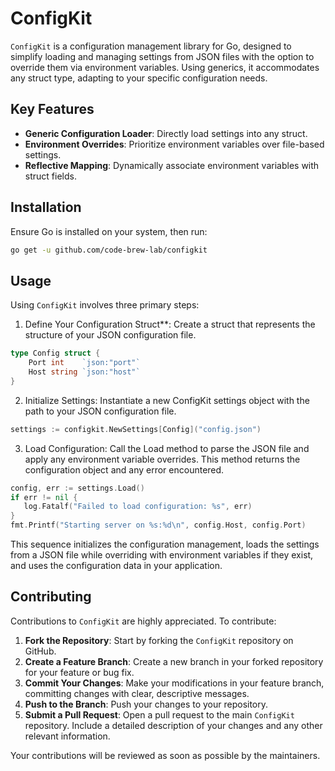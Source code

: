 # ConfigKit

`ConfigKit` is a configuration management library for Go, designed to simplify loading and managing settings from JSON files with the option to override them via environment variables. Using generics, it accommodates any struct type, adapting to your specific configuration needs.

## Key Features

- **Generic Configuration Loader**: Directly load settings into any struct.
- **Environment Overrides**: Prioritize environment variables over file-based settings.
- **Reflective Mapping**: Dynamically associate environment variables with struct fields.

## Installation

Ensure Go is installed on your system, then run:

```bash
go get -u github.com/code-brew-lab/configkit
```

## Usage

Using `ConfigKit` involves three primary steps:

1. Define Your Configuration Struct**: Create a struct that represents the structure of your JSON configuration file.

```go
type Config struct {
    Port int    `json:"port"`
    Host string `json:"host"`
}
```

2. Initialize Settings: Instantiate a new ConfigKit settings object with the path to your JSON configuration file.

```go
settings := configkit.NewSettings[Config]("config.json")
```

 3. Load Configuration: Call the Load method to parse the JSON file and apply any environment variable overrides. This method returns the configuration object and any error encountered.

 ```go
 config, err := settings.Load()
if err != nil {
    log.Fatalf("Failed to load configuration: %s", err)
}
fmt.Printf("Starting server on %s:%d\n", config.Host, config.Port)
```

This sequence initializes the configuration management, loads the settings from a JSON file while overriding with environment variables if they exist, and uses the configuration data in your application.

## Contributing

Contributions to `ConfigKit` are highly appreciated. To contribute:

1. **Fork the Repository**: Start by forking the `ConfigKit` repository on GitHub.
2. **Create a Feature Branch**: Create a new branch in your forked repository for your feature or bug fix.
3. **Commit Your Changes**: Make your modifications in your feature branch, committing changes with clear, descriptive messages.
4. **Push to the Branch**: Push your changes to your repository.
5. **Submit a Pull Request**: Open a pull request to the main `ConfigKit` repository. Include a detailed description of your changes and any other relevant information.

Your contributions will be reviewed as soon as possible by the maintainers.